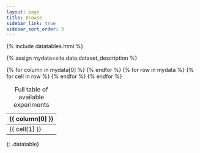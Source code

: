 ```yaml
---
layout: page
title: Browse
sidebar_link: true
sidebar_sort_order: 3
---
```

{% include datatables.html %}

{% assign mydata=site.data.dataset_description %}

<table>
    <caption>Full table of available experiments</caption>
    <thead>
    {% for column in mydata[0] %}
        <th>{{ column[0] }}</th>
    {% endfor %}
    </thead>
    <tbody>
    {% for row in mydata %}
        <tr>
        {% for cell in row %}
            <td>{{ cell[1] }}</td>
        {% endfor %}
        </tr>
    {% endfor %}
    </tbody>
</table>{: .datatable}